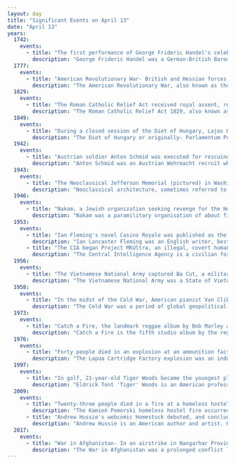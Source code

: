 ```yaml
---
layout: day
title: "Significant Events on April 13"
date: "April 13"
years:
  1742:
    events:
      - title: "The first performance of George Frideric Handel's celebrated oratorio Messiah took place in Dublin."
        description: "George Frideric Handel was a German-British Baroque composer well-known for his operas, oratorios, anthems, concerti grossi, and organ concerti."
  1777:
    events:
      - title: "American Revolutionary War- British and Hessian forces conducted a surprise attack against a Continental Army outpost at Bound Brook, New Jersey."
        description: "The American Revolutionary War, also known as the Revolutionary War or American War of Independence, was an armed conflict that comprised the final eight years of the broader American Revolution, in which American Patriot forces organized as the Continental Army and commanded by George Washington defeated the British Army. The conflict was fought in North America, the Caribbean, and the Atlantic Ocean. The war ended with the Treaty of Paris (1783), which resulted in the establishment of the United States of America as an independent nation, which was recognized by Great Britain and other nations of the world."
  1829:
    events:
      - title: "The Roman Catholic Relief Act received royal assent, removing the most substantial restrictions on Catholics in the United Kingdom."
        description: "The Roman Catholic Relief Act 1829, also known as the Catholic Emancipation Act 1829, removed the sacramental tests that barred Roman Catholics in the United Kingdom from Parliament and from higher offices of the judiciary and state. It was the culmination of a fifty-year process of Catholic emancipation which had offered Catholics successive measures of 'relief' from the civil and political disabilities imposed by Penal Laws in both Great Britain and in Ireland in the seventeenth, and early eighteenth, centuries."
  1849:
    events:
      - title: "During a closed session of the Diet of Hungary, Lajos Kossuth presented the Hungarian Declaration of Independence from the Habsburg monarchy."
        description: "The Diet of Hungary or originally- Parlamentum Publicum / Parlamentum Generale was the most important political assembly in Hungary since the 12th century, which emerged to the position of the supreme legislative institution in the Kingdom of Hungary from the 1290s, and in its successor states, Royal Hungary and the Habsburg kingdom of Hungary throughout the early modern period until the end of World War II. The name of the legislative body was originally 'Parlamentum' during the Middle Ages, the 'Diet' expression gained mostly in the early modern period. It convened at regular intervals with interruptions from the 12th century to 1918, and again until 1946."
  1942:
    events:
      - title: "Austrian soldier Anton Schmid was executed for rescuing Jews from the Ponary massacre in Vilnius."
        description: "Anton Schmid was an Austrian Wehrmacht recruit who saved Jews during the Holocaust in Lithuania. A devout but apolitical Roman Catholic and an electrician by profession, Schmid was conscripted into the Austro-Hungarian Army during World War I and later into the Wehrmacht during World War II."
  1943:
    events:
      - title: "The Neoclassical Jefferson Memorial (pictured) in Washington, D.C., was formally dedicated on the 200th anniversary of Thomas Jefferson's birth."
        description: "Neoclassical architecture, sometimes referred to as Classical Revival architecture, is an architectural style produced by the Neoclassical movement that began in the mid-18th century in Italy, France and Germany. It became one of the most prominent architectural styles in the Western world. The prevailing styles of architecture in most of Europe for the previous two centuries, Renaissance architecture and Baroque architecture, already represented partial revivals of the Classical architecture of ancient Rome and ancient Greek architecture, but the Neoclassical movement aimed to strip away the excesses of Late Baroque and return to a purer, more complete, and more authentic classical style, adapted to modern purposes."
  1946:
    events:
      - title: "Nakam, a Jewish organization seeking revenge for the Holocaust, attempted to poison thousands of SS prisoners at Langwasser internment camp, but did not kill anyone."
        description: "Nakam was a paramilitary organisation of about fifty Holocaust survivors who, after 1945, sought revenge for the murder of six million Jews during the Holocaust. Led by Abba Kovner, the group sought to kill six million Germans in a form of indiscriminate revenge, 'a nation for a nation'. Kovner went to Mandatory Palestine in order to secure large quantities of poison for poisoning water mains to kill large numbers of Germans. His followers infiltrated the water system of Nuremberg. However, Kovner was arrested upon arrival in the British zone of occupied Germany and had to throw the poison overboard."
  1953:
    events:
      - title: "Ian Fleming's novel Casino Royale was published as the first work to feature the British spy character James Bond."
        description: "Ian Lancaster Fleming was an English writer, best known for his postwar James Bond series of spy novels. Fleming came from a wealthy family connected to the merchant bank Robert Fleming & Co., and his father was the Member of Parliament (MP) for Henley from 1910 until his death on the Western Front in 1917. Educated at Eton, Sandhurst, and, briefly, the universities of Munich and Geneva, Fleming moved through several jobs before he started writing."
      - title: "The CIA began Project MKUltra, an illegal, covert human research program into mind control."
        description: "The Central Intelligence Agency is a civilian foreign intelligence service of the federal government of the United States tasked with advancing national security through collecting and analyzing intelligence from around the world and conducting covert operations. The agency is headquartered in the George Bush Center for Intelligence in Langley, Virginia, and is sometimes metonymously called 'Langley'. A major member of the United States Intelligence Community (IC), the CIA has reported to the director of national intelligence since 2004, and is focused on providing intelligence for the president and the Cabinet."
  1956:
    events:
      - title: "The Vietnamese National Army captured Ba Cụt, a military commander of the religious sect Hòa Hảo, which ran a de facto state in South Vietnam in opposition to Prime Minister Ngô Đình Diệm."
        description: "The Vietnamese National Army was a State of Vietnam's military force created shortly after the Élysée Accords, where the State of Vietnam was recognized by France as an independent country ruled by Vietnamese Emperor Bảo Đại. It was commanded by Vietnamese General Hinh and was loyal to Bảo Đại. The VNA fought in joint operations with the French Union's French Far East Expeditionary Corps (CEFEO) against the communist Việt Minh forces led by Ho Chi Minh. Different units within the VNA fought in a wide range of campaigns including the Battle of Nà Sản (1952), Operation Hautes Alpes (1953), Operation Atlas (1953) and the Battle of Dien Bien Phu (1954)."
  1958:
    events:
      - title: "In the midst of the Cold War, American pianist Van Cliburn won the inaugural International Tchaikovsky Competition in Moscow."
        description: "The Cold War was a period of global geopolitical rivalry between the United States (US) and the Soviet Union (USSR) and their respective allies, the capitalist Western Bloc and communist Eastern Bloc, which lasted from 1947 until the dissolution of the Soviet Union in 1991. The term cold war is used because there was no direct fighting between the two superpowers, though each supported opposing sides in regional conflicts known as proxy wars. In addition to the struggle for ideological and economic influence and an arms race in both conventional and nuclear weapons, the Cold War was expressed through technological rivalries such as the Space Race, espionage, propaganda campaigns, embargoes, and sports diplomacy."
  1973:
    events:
      - title: "Catch a Fire, the landmark reggae album by Bob Marley and the Wailers, was released."
        description: "Catch a Fire is the fifth studio album by the reggae band The Wailers, released in April 1973. It was their first album released by Island Records. After finishing a UK tour with Johnny Nash, they had started laying down tracks for JAD Records when a disputed CBS contract with Danny Sims created tensions. The band did not have enough money to return to Jamaica, so their road manager Brent Clarke approached producer Chris Blackwell, who agreed to advance The Wailers money for an album. They instead used this money to pay their fares back home, where they completed the recordings that constitute Catch a Fire. The album has nine songs, two of which were written and composed by Peter Tosh; the remaining seven were by Bob Marley. While Bunny Wailer is not credited as a writer, the group's writing style was a collective process. For the immediate follow-up album, Burnin', also released in 1973, he contributed four songs. After Marley returned with the tapes to London, Blackwell reworked the tracks at Island Studios, with contributions by Muscle Shoals session musician Wayne Perkins, who played guitar on three overdubbed tracks. The album had a limited original release under the name The Wailers in a sleeve depicting a Zippo lighter, designed by graphic artists Rod Dyer and Bob Weiner; subsequent releases had an alternative cover designed by John Bonis, featuring an Esther Anderson portrait of Marley smoking a 'spliff', and crediting the band as Bob Marley and the Wailers."
  1976:
    events:
      - title: "Forty people died in an explosion at an ammunition factory in Lapua, Finland."
        description: "The Lapua Cartridge Factory explosion was an industrial disaster in an ammunition factory in Lapua, Finland on 13 April 1976. Forty workers were killed and 60 people injured. This was Finland's worst industrial disaster."
  1997:
    events:
      - title: "In golf, 21-year-old Tiger Woods became the youngest player to win the Masters Tournament, breaking the record for the lowest four-round score."
        description: "Eldrick Tont 'Tiger' Woods is an American professional golfer. He is tied for first in PGA Tour wins, ranks second in men's major championships, and holds numerous golf records. Woods is widely regarded as one of the greatest golfers of all time and is one of the most famous athletes in modern history. He is an inductee of the World Golf Hall of Fame."
  2009:
    events:
      - title: "Twenty-three people died in a fire at a homeless hostel (aftermath pictured) in Kamień Pomorski; it was Poland's deadliest fire since 1980."
        description: "The Kamień Pomorski homeless hostel fire occurred in north-western Poland on 13 April 2009. The fire occurred during the night at a three-story homeless hostel in Kamień Pomorski, a town situated approximately 60 kilometres or 37 miles from the German border. 23 people, including 13 children, were pronounced dead, with a further 20 sustaining an injury of some sort. It was Poland's deadliest fire since a conflagration destroyed a home for the mentally ill in Górna Grupa in 1980 claiming the lives of 55 victims."
      - title: "Andrew Hussie's webcomic Homestuck debuted, and concluded on the same day in 2016."
        description: "Andrew Hussie is an American author and artist. He is best known as the creator of Homestuck, a multimedia webcomic presented in the style of a text-based graphical adventure game, as well as other works in a similar style that were hosted on his website MS Paint Adventures."
  2017:
    events:
      - title: "War in Afghanistan- In an airstrike in Nangarhar Province, the U.S. military dropped the most powerful conventional bomb used in combat."
        description: "The War in Afghanistan was a prolonged conflict lasting from 2001 to 2021. It began with the invasion by a United States-led coalition under the name Operation Enduring Freedom in response to the September 11 attacks carried out by al-Qaeda, toppling the Taliban-ruled Islamic Emirate and establishing the Islamic Republic three years later. The Taliban and its allies were expelled from major population centers by US-led forces supporting the anti-Taliban Northern Alliance. The conflict ended as the 2021 Taliban offensive reestablished the Islamic Emirate. It was the longest war in United States military history, surpassing the Vietnam War by six months."
---
```

